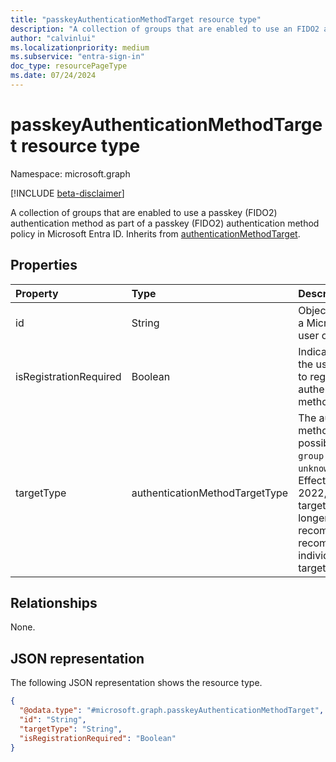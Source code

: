 ```yaml
---
title: "passkeyAuthenticationMethodTarget resource type"
description: "A collection of groups that are enabled to use an FIDO2 authentication method as part of a FIDO2 authentication method policy."
author: "calvinlui"
ms.localizationpriority: medium
ms.subservice: "entra-sign-in"
doc_type: resourcePageType
ms.date: 07/24/2024
---
```


# passkeyAuthenticationMethodTarget resource type

Namespace: microsoft.graph

[!INCLUDE [beta-disclaimer](../../includes/beta-disclaimer.md)]

A collection of groups that are enabled to use a passkey (FIDO2) authentication method as part of a passkey (FIDO2) authentication method policy in Microsoft Entra ID. Inherits from [authenticationMethodTarget](../resources/authenticationmethodtarget.md).

## Properties
|Property|Type|Description|
|:---|:---|:---|
|id|String|Object identifier of a Microsoft Entra user or group.|
|isRegistrationRequired|Boolean|Indicates whether the user is required to register the authentication method.|
|targetType|authenticationMethodTargetType| The authentication method type. The possible values are: `group` and `unknownFutureValue`. Effective December 2022, the `user` target value is no longer recommended. We recommend moving individual users to a targeted group.|

## Relationships
None.

## JSON representation
The following JSON representation shows the resource type.
<!-- {
  "blockType": "resource",
  "keyProperty": "id",
  "@odata.type": "microsoft.graph.passkeyAuthenticationMethodTarget",
  "baseType": "microsoft.graph.authenticationMethodTarget",
  "openType": false
}
-->
``` json
{
  "@odata.type": "#microsoft.graph.passkeyAuthenticationMethodTarget",
  "id": "String",
  "targetType": "String",
  "isRegistrationRequired": "Boolean"
}
```
